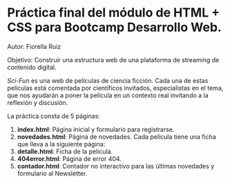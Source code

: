 # Práctica final del módulo de HTML + CSS para Bootcamp Desarrollo Web.
Autor: Fiorella Ruiz

Objetivo: Construir una estructura web de una plataforma de streaming de contenido digital.

*Sci-Fun* es una web de películas de ciencia ficción. Cada una de estas películas está comentada por científicos invitados, especialistas en el tema, que nos ayudarán a poner la película en un contexto real invitando a la reflexión y discusión.

La práctica consta de 5 páginas:
1. **index.html**: Página inicial y formulario para registrarse.
2. **novedades.html**: Página de novedades. Cada película tiene una ficha que lleva a la siguiente página:
3. **detalle.html**: Ficha de la película.
4. **404error.html**: Página de error 404.
5. **contador.html**: Contador no interactivo para las últimas novedades y formulario al Newsletter.